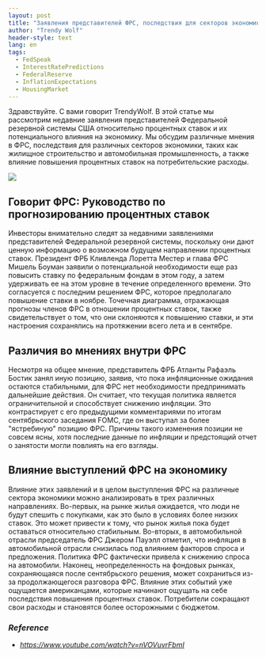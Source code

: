 ```yaml
---
layout: post
title: "Заявления представителей ФРС, последствия для секторов экономики и влияние на потребительские расходы"
author: "Trendy Wolf"
header-style: text
lang: en
tags:
  - FedSpeak
  - InterestRatePredictions
  - FederalReserve
  - InflationExpectations
  - HousingMarket
---
```


Здравствуйте. С вами говорит TrendyWolf. В этой статье мы рассмотрим недавние заявления представителей Федеральной резервной системы США относительно процентных ставок и их потенциального влияния на экономику. Мы обсудим различные мнения в ФРС, последствия для различных секторов экономики, таких как жилищное строительство и автомобильная промышленность, а также влияние повышения процентных ставок на потребительские расходы.

<img
    src="https://i.ytimg.com/vi/nVOVuvrFbmI/hqdefault.jpg"
/>


## Говорит ФРС: Руководство по прогнозированию процентных ставок
Инвесторы внимательно следят за недавними заявлениями представителей Федеральной резервной системы, поскольку они дают ценную информацию о возможном будущем направлении процентных ставок. Президент ФРБ Кливленда Лоретта Местер и глава ФРС Мишель Боуман заявили о потенциальной необходимости еще раз повысить ставку по федеральным фондам в этом году, а затем удерживать ее на этом уровне в течение определенного времени. Это согласуется с последним решением ФРС, которое предполагало повышение ставки в ноябре. Точечная диаграмма, отражающая прогнозы членов ФРС в отношении процентных ставок, также свидетельствует о том, что они склоняются к повышению ставки, и эти настроения сохранялись на протяжении всего лета и в сентябре.

## Различия во мнениях внутри ФРС
Несмотря на общее мнение, представитель ФРБ Атланты Рафаэль Бостик занял иную позицию, заявив, что пока инфляционные ожидания остаются стабильными, для ФРС нет необходимости предпринимать дальнейшие действия. Он считает, что текущая политика является ограничительной и способствует снижению инфляции. Это контрастирует с его предыдущими комментариями по итогам сентябрьского заседания FOMC, где он выступал за более "ястребиную" позицию ФРС. Причины такого изменения позиции не совсем ясны, хотя последние данные по инфляции и предстоящий отчет о занятости могли повлиять на его взгляды.

## Влияние выступлений ФРС на экономику
Влияние этих заявлений и в целом выступления ФРС на различные сектора экономики можно анализировать в трех различных направлениях. Во-первых, на рынке жилья ожидается, что люди не будут спешить с покупками, как это было в условиях более низких ставок. Это может привести к тому, что рынок жилья пока будет оставаться относительно стабильным. Во-вторых, в автомобильной отрасли председатель ФРС Джером Пауэлл отметил, что инфляция в автомобильной отрасли снизилась под влиянием факторов спроса и предложения. Политика ФРС фактически привела к снижению спроса на автомобили. Наконец, неопределенность на фондовых рынках, сохраняющаяся после сентябрьского решения, может сохраниться из-за продолжающегося разговора ФРС. Влияние этих событий уже ощущается американцами, которые начинают ощущать на себе последствия повышения процентных ставок. Потребители сокращают свои расходы и становятся более осторожными с бюджетом.


### _Reference_
- _https://www.youtube.com/watch?v=nVOVuvrFbmI_

